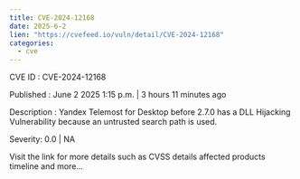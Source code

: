 ```yaml
---
title: CVE-2024-12168
date: 2025-6-2
lien: "https://cvefeed.io/vuln/detail/CVE-2024-12168"
categories:
  - cve
---
```


CVE ID : CVE-2024-12168

Published :  June 2
2025
1:15 p.m. | 3 hours
11 minutes ago

Description : Yandex Telemost for Desktop before 2.7.0 has a DLL Hijacking Vulnerability because an untrusted search path is used.

Severity: 0.0 | NA

Visit the link for more details
such as CVSS details
affected products
timeline
and more...
